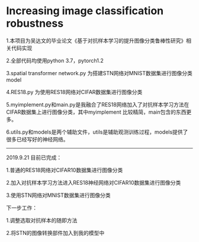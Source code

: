 
# Increasing image classification robustness

1.本项目为吴达文的毕业论文《基于对抗样本学习的提升图像分类鲁棒性研究》相关代码实现

2.全部代码均使用python 3.7，pytorch1.2

3.spatial transformer network.py 为搭建STN网络对MNIST数据集进行图像分类
model

4.RES18.py 为使用RES18网络对CIFAR数据集进行图像分类

5.myimplement.py和main.py是我融合了RES18网络加入了对抗样本学习方法在CIFAR数据集上进行图像分类，其中myimplement 比较精简，main包含的东西更多。

6.utils.py和models是两个辅助文件，utils是辅助观测训练过程，models提供了很多已经写好的神经网络。

------
2019.9.21
目前已完成：

1.普通的RES18网络对CIFAR10数据集进行图像分类

2.加入对抗样本学习方法进入RES18神经网络对CIFAR10数据集进行图像分类

3.使用STN网络对MNIST数据集进行图像分类




下一步工作：

1.调整选取对抗样本的随即方法

2.将STN的图像转换部件加入到我的模型中








